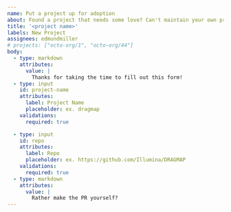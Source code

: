 ```yaml
---
name: Put a project up for adoption
about: Found a project that needs some love? Can't maintain your own project anymore?
title: '<project name>'
labels: New Project
assignees: edmundmiller
# projects: ["octo-org/1", "octo-org/44"]
body:
  - type: markdown
    attributes:
      value: |
        Thanks for taking the time to fill out this form!
  - type: input
    id: project-name
    attributes:
      label: Project Name
      placeholder: ex. dragmap
    validations:
      required: true

  - type: input
    id: repo
    attributes:
      label: Repo
      placeholder: ex. https://github.com/Illumina/DRAGMAP
    validations:
      required: true
  - type: markdown
    attributes:
      value: |
        Rather make the PR yourself?
---
```

